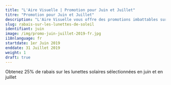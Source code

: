 ```yaml
---
title: "L'Aire Visuelle | Promotion pour Juin et Juillet"
titre: "Promotion pour Juin et Juillet"
description: "L'Aire Visuelle vous offre des promotions imbattables sur tous produits de la vue."
slug: rabais-sur-les-lunettes-de-soleil
identifiant: juin
image: /img/promo-juin-juillet-2019-fr.jpg
i18nlanguage: fr
startdate: 1er Juin 2019
enddate: 31 Juillet 2019
weight: 1
draft: true
---
```


Obtenez 25% de rabais sur les lunettes solaires sélectionnées en juin et en juillet
